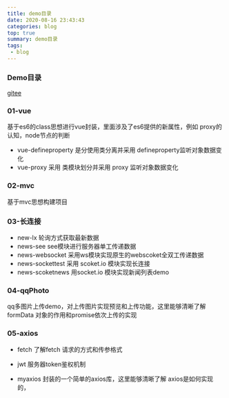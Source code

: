 ```yaml
---
title: demo目录
date: 2020-08-16 23:43:43
categories: blog
top: true
summary: demo目录
tags: 
 - blog
---
```


### Demo目录

[gitee](https://gitee.com/mrs_liu/demo_library)

### 01-vue

基于es6的class思想进行vue封装，里面涉及了es6提供的新属性，例如 proxy的认知，node节点的判断

* vue-defineproperty 是分使用类分离并采用 defineproperty监听对象数据变化
* vue-proxy 采用 类模块划分并采用 proxy 监听对象数据变化 

### 02-mvc

基于mvc思想构建项目

### 03-长连接

* new-lx 轮询方式获取最新数据
* news-see see模块进行服务器单工传递数据
* news-websocket 采用ws模块实现原生的webscoket全双工传递数据
* news-sockettest 采用 scoket.io 模块实现长连接
* news-scoketnews 用socket.io 模块实现新闻列表demo

### 04-qqPhoto

qq多图片上传demo，对上传图片实现预览和上传功能，这里能够清晰了解 formData 对象的作用和promise依次上传的实现

### 05-axios

* fetch 了解fetch 请求的方式和传参格式
* jwt 服务器token鉴权机制

* myaxios 封装的一个简单的axios库，这里能够清晰了解 axios是如何实现的，

